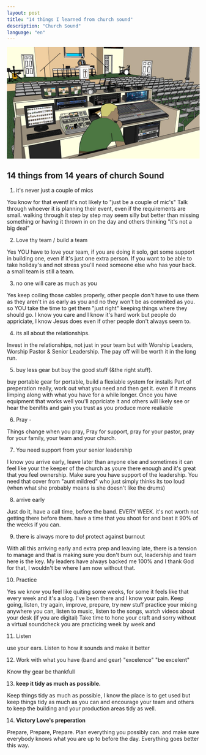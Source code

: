 ```yaml
---
layout: post
title: "14 things I learned from church sound"
description: "Church Sound"
language: "en"
---
```


![Cover](/assets/img/posts/churchsound.jpg)

## 14 things from 14 years of church Sound


1) it's never just a couple of mics

You know for that event! it's not likely to "just be a couple of mic's"
Talk through whoever it is planning their event, even if the requirements are small. walking through it step by step may seem silly but better than missing something or having it thrown in on the day and others thinking "it's not a big deal"

2) Love thy team / build a team

Yes YOU have to love your team, if you are doing it solo, get some support in building one, even if it's just one extra person.
If you want to be able to take holiday's and not stress you'll need someone else who has your back. a small team is still a team.

3) no one will care as much as you

Yes keep coiling those cables properly, other people don't have to use them as they aren't in as early as you and no they won't be as commited as you. so YOU take the time to get them "just right"
keeping things where they should go. I know you care and I know it's hard work but people do appriciate, I know Jesus does even if other people don't always seem to.

4) its all about the relationships.

Invest in the relationships, not just in your team but with Worship Leaders, Worship Pastor & Senior Leadership. The pay off will be worth it in the long run.

5) buy less gear but buy the good stuff (&the right stuff).

buy portable gear for portable, build a flexiable system for installs
Part of preperation really, work out what you need and then get it. even if it means limping along with what you have for a while longer. Once you have equipment that works well you'll appriciate it and others will likely see or hear the benifits and gain you trust as you produce more realiable  

6) Pray -

Things change when you pray, Pray for support, pray for your pastor, pray for your family, your team and your church.

7) You need support from your senior leadership

I know you arrive early, leave later than anyone else and sometimes it can feel like your the keeper of the church as youre there enough and it's great that you feel ownership. Make sure you have support of the leadership. You need that cover from "aunt mildred" who just simply thinks its too loud (when what she probably means is she doesn't like the drums) 

8) arrive early

Just do it, have a call time, before the band. EVERY WEEK. it's not worth not getting there before them. have a time that you shoot for and beat it 90% of the weeks if you can.

9) there is always more to do! protect against burnout

With all this arriving early and extra prep and leaving late, there is a tension to manage and that is making sure you don't burn out, leadership and team here is the key. My leaders have always backed me 100% and I thank God for that, I wouldn't be where I am now without that. 

10) Practice

Yes we know you feel like quiting some weeks, for some it feels like that every week and it's a slog. I've been there and I know your pain. Keep going, listen, try again, improve, prepare, try new stuff practice your mixing anywhere you can, listen to music, listen to the songs, watch videos about your desk (if you are digital) Take time to hone your craft and sorry without a virtual soundcheck you are practicing week by week and

11) Listen

use your ears. Listen to how it sounds and make it better

12) Work with what you have (band and gear) "excelence" "be excelent"

Know thy gear
be thankfull

13) **keep it tidy as much as possible.**

Keep things tidy as much as possible, I know the place is to get used but keep things tidy as much as you can and encourage your team and others to keep the building and your production areas tidy as well.

14) **Victory Love's preperation**

Prepare, Prepare, Prepare. Plan everything you possibly can.
and make sure everybody knows what you are up to before the day.
Everything goes better this way.